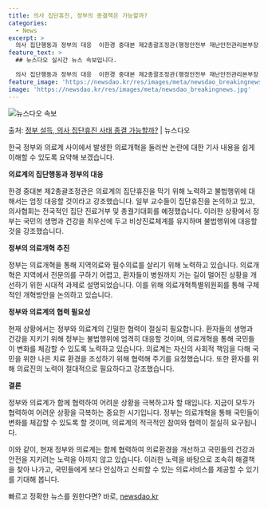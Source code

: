 ```yaml
---
title: 의사 집단휴진, 정부의 종결책은 가능할까?
categories:
  - News
excerpt: >
  의사 집단행동과 정부의 대응  이한경 중대본 제2총괄조정관(행정안전부 재난안전관리본부장)은 13일 “정부는 …
feature_text: >
  ## 뉴스다오 실시간 뉴스 속보입니다.

  의사 집단행동과 정부의 대응  이한경 중대본 제2총괄조정관(행정안전부 재난안전관리본부장)은 13일 “정부는 …
feature_image: 'https://newsdao.kr/res/images/meta/newsdao_breakingnews.jpg'
image: 'https://newsdao.kr/res/images/meta/newsdao_breakingnews.jpg'
---
```


![뉴스다오 속보](https://newsdao.kr/res/images/meta/newsdao_breakingnews.jpg)

<p>출처: <a href="https://newsdao.kr/4222" rel="dofollow">정부 설득, 의사 집단휴진 사태 종결 가능할까?</a> | 뉴스다오</p>

한국 정부와 의료계 사이에서 발생한 의료개혁을 둘러싼 논란에 대한 기사 내용을 쉽게 이해할 수 있도록 요약해 보겠습니다.

**의료계의 집단행동과 정부의 대응**

한경 중대본 제2총괄조정관은 의료계의 집단휴진을 막기 위해 노력하고 불법행위에 대해서는 엄정 대응할 것이라고 강조했습니다. 일부 교수들이 집단휴진을 논의하고 있고, 의사협회는 전국적인 집단 진료거부 및 총궐기대회를 예정했습니다. 이러한 상황에서 정부는 국민의 생명과 건강을 최우선에 두고 비상진료체계를 유지하며 불법행위에 대응할 것을 강조했습니다.

**정부의 의료개혁 추진**

정부는 의료개혁을 통해 지역의료와 필수의료를 살리기 위해 노력하고 있습니다. 의료개혁은 지역에서 전문의를 구하기 어렵고, 환자들이 병원까지 가는 길이 멀어진 상황을 개선하기 위한 시대적 과제로 설명되었습니다. 이를 위해 의료개혁특별위원회를 통해 구체적인 개혁방안을 논의하고 있습니다.

**정부와 의료계의 협력 필요성**

현재 상황에서는 정부와 의료계의 긴밀한 협력이 절실히 필요합니다. 환자들의 생명과 건강을 지키기 위해 정부는 불법행위에 엄격히 대응할 것이며, 의료개혁을 통해 국민들이 변화를 체감할 수 있도록 노력하고 있습니다. 의료계는 자신의 사회적 책임을 다해 국민을 위한 나은 치료 환경을 조성하기 위해 협력해 주기를 요청했습니다. 또한 환자를 위해 의료진의 노력이 절대적으로 필요하다고 강조했습니다.

**결론**

정부와 의료계가 함께 협력하여 어려운 상황을 극복하고자 할 때입니다. 지금이 모두가 협력하여 어려운 상황을 극복하는 중요한 시기입니다. 정부는 의료개혁을 통해 국민들이 변화를 체감할 수 있도록 할 것이며, 의료계의 적극적인 참여와 협력이 절실히 요구됩니다.

이와 같이, 현재 정부와 의료계는 함께 협력하여 의료환경을 개선하고 국민들의 건강과 안전을 지키려는 노력을 아끼지 않고 있습니다. 이러한 노력을 바탕으로 조속히 해결책을 찾아 나가고, 국민들에게 보다 안심하고 신뢰할 수 있는 의료서비스를 제공할 수 있기를 기대해 봅니다. 

빠르고 정확한 뉴스를 원한다면? 바로, <a href="https://newsdao.kr" rel="dofollow">newsdao.kr</a>


